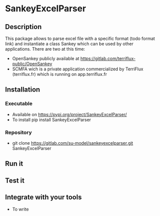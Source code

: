 # SankeyExcelParser 

## Description
This package allows to parse excel file with a specific format (todo format link) and instantiate a class Sankey which can be used by other applications.
There are two at this time:
- OpenSankey publicly available at https://gitlab.com/terriflux-public/OpenSankey
- SCMFA wich is a private application commercialized by TerriFlux (terriflux.fr) which is running on app.terriflux.fr

## Installation

### Executable
- Available on https://pypi.org/project/SankeyExcelParser/
- To install pip install SankeyExcelParser

### Repository
- git clone https://gitlab.com/su-model/sankeyexcelparser.git SankeyExcelParser

## Run it

## Test it

## Integrate with your tools

- To write

